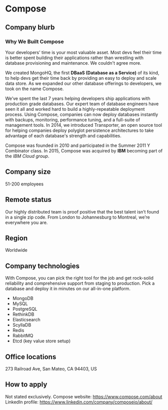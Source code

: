 # Compose

## Company blurb

### Why We Built Compose
Your developers' time is your most valuable asset. Most devs feel their time is better spent building their applications rather than wrestling with database provisioning and maintenance. We couldn't agree more.

We created MongoHQ, the first **DBaaS (Database as a Service)** of its kind, to help devs get their time back by providing an easy to deploy and scale data store. As we expanded our other database offerings to developers, we took on the name Compose.

We’ve spent the last 7 years helping developers ship applications with production grade databases. Our expert team of database engineers have seen it all and worked hard to build a highly-repeatable deployment process. Using Compose, companies can now deploy databases instantly with backups, monitoring, performance tuning, and a full-suite of management tools. In 2014, we introduced Transporter, an open source tool for helping companies deploy polyglot persistence architectures to take advantage of each database's strength and capabilities.

Compose was founded in 2010 and participated in the Summer 2011 Y Combinator class. In 2015, Compose was acquired by **IBM** becoming part of the *IBM Cloud group*.

## Company size
51-200 employees
## Remote status
Our highly distributed team is proof positive that the best talent isn’t found in a single zip code. From London to Johannesburg to Montreal, we’re everywhere you are.
## Region
Worldwide
## Company technologies
With Compose, you can pick the right tool for the job and get rock-solid reliability and comprehensive support from staging to production. Pick a database and deploy it in minutes on our all-in-one platform.
- MongoDB
- MySQL
- PostgreSQL
- RethinkDB
- Elasticsearch
- ScyllaDB
- Redis
- RabbitMQ
- Etcd (key value store setup)

## Office locations
273 Railroad Ave, San Mateo, CA 94403, US
## How to apply
Not stated exclusively. 
Compose website: 
https://www.compose.com/about
LinkedIn profile: 
https://www.linkedin.com/company/composeio/about/


